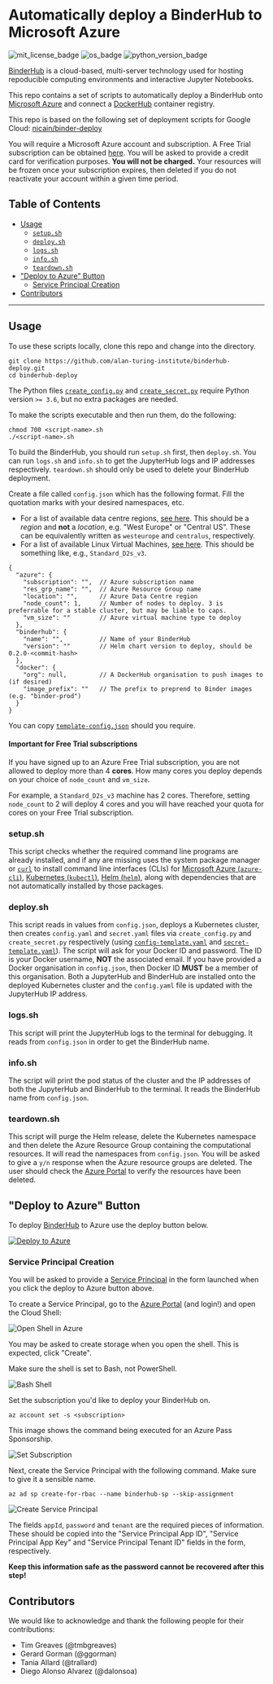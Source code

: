 # Automatically deploy a BinderHub to Microsoft Azure

![mit_license_badge](https://img.shields.io/badge/License-MIT-yellow.svg) ![os_badge](https://img.shields.io/badge/OS-Linux%20%7C%20Mac%20%7C%20Windows-lightgrey.svg) ![python_version_badge](https://img.shields.io/badge/Python-%3E%3D%203.6-blue.svg)

[BinderHub](https://binderhub.readthedocs.io/en/latest/index.html) is a cloud-based, multi-server technology used for hosting repoducible computing environments and interactive Jupyter Notebooks.

This repo contains a set of scripts to automatically deploy a BinderHub onto [Microsoft Azure](https://azure.microsoft.com/en-gb/) and connect a [DockerHub](https://hub.docker.com/) container registry.

This repo is based on the following set of deployment scripts for Google Cloud: [nicain/binder-deploy](https://github.com/nicain/binder-deploy)

You will require a Microsoft Azure account and subscription.
A Free Trial subscription can be obtained [here](https://azure.microsoft.com/en-gb/free/).
You will be asked to provide a credit card for verification purposes.
**You will not be charged.**
Your resources will be frozen once your subscription expires, then deleted if you do not reactivate your account within a given time period.

## Table of Contents

- [Usage](#usage)
  - [`setup.sh`](#setupsh)
  - [`deploy.sh`](#deploysh)
  - [`logs.sh`](#logssh)
  - [`info.sh`](#infosh)
  - [`teardown.sh`](#teardownsh)
- ["Deploy to Azure" Button](#deploy-to-azure-button)
  - [Service Principal Creation](#service-principal-creation)
- [Contributors](#contributors)

---

## Usage

To use these scripts locally, clone this repo and change into the directory.

```
git clone https://github.com/alan-turing-institute/binderhub-deploy.git
cd binderhub-deploy
```

The Python files [`create_config.py`](./create_config.py) and [`create_secret.py`](./create_secret.py) require Python version `>= 3.6`, but no extra packages are needed.

To make the scripts executable and then run them, do the following:

```
chmod 700 <script-name>.sh
./<script-name>.sh
```

To build the BinderHub, you should run `setup.sh` first, then `deploy.sh`.
You can run `logs.sh` and `info.sh` to get the JupyterHub logs and IP addresses respectively.
`teardown.sh` should only be used to delete your BinderHub deployment.

Create a file called `config.json` which has the following format.
Fill the quotation marks with your desired namespaces, etc.

* For a list of available data centre regions, [see here](https://azure.microsoft.com/en-us/global-infrastructure/locations/). This should be a _region_ and **not** a _location_, e.g. "West Europe" or "Central US". These can be equivalently written as `westeurope` and `centralus`, respectively.
* For a list of available Linux Virtual Machines, [see here](https://docs.microsoft.com/en-gb/azure/virtual-machines/linux/sizes-general). This should be something like, e.g., `Standard_D2s_v3`.

```
{
  "azure": {
    "subscription": "",  // Azure subscription name
    "res_grp_name": "",  // Azure Resource Group name
    "location": "",      // Azure Data Centre region
    "node_count": 1,     // Number of nodes to deploy. 3 is preferrable for a stable cluster, but may be liable to caps.
    "vm_size": ""        // Azure virtual machine type to deploy
  },
  "binderhub": {
    "name": "",          // Name of your BinderHub
    "version": ""        // Helm chart version to deploy, should be 0.2.0-<commit-hash>
  },
  "docker": {
    "org": null,         // A DockerHub organisation to push images to (if desired)
    "image_prefix": ""   // The prefix to preprend to Binder images (e.g. "binder-prod")
  }
}
```

You can copy [`template-config.json`](./template-config.json) should you require.

#### Important for Free Trial subscriptions

If you have signed up to an Azure Free Trial subscription, you are not allowed to deploy more than 4 **cores**.
How many cores you deploy depends on your choice of `node_count` and `vm_size`.

For example, a `Standard_D2s_v3` machine has 2 cores.
Therefore, setting `node_count` to 2 will deploy 4 cores and you will have reached your quota for cores on your Free Trial subscription.

### setup.sh

This script checks whether the required command line programs are already installed, and if any are missing uses the system package manager or [`curl`](https://curl.haxx.se/docs/) to install command line interfaces (CLIs) for [Microsoft Azure (`azure-cli`)](https://docs.microsoft.com/en-us/cli/azure/install-azure-cli-linux?view=azure-cli-latest#install-or-update), [Kubernetes (`kubectl`)](https://kubernetes.io/docs/tasks/tools/install-kubectl/#install-kubectl-binary-using-curl), [Helm (`helm`)](https://helm.sh/docs/using_helm/#from-script), along with dependencies that are not automatically installed by those packages.

### deploy.sh

This script reads in values from `config.json`, deploys a Kubernetes cluster, then creates `config.yaml` and `secret.yaml` files via `create_config.py` and `create_secret.py` respectively (using [`config-template.yaml`](./config-template.yaml) and [`secret-template.yaml`](./secret-template.yaml)).
The script will ask for your Docker ID and password.
The ID is your Docker username, **NOT** the associated email.
If you have provided a Docker organisation in `config.json`, then Docker ID **MUST** be a member of this organisation.
Both a JupyterHub and BinderHub are installed onto the deployed Kubernetes cluster and the `config.yaml` file is updated with the JupyterHub IP address.

### logs.sh

This script will print the JupyterHub logs to the terminal for debugging.
It reads from `config.json` in order to get the BinderHub name.

### info.sh

The script will print the pod status of the cluster and the IP addresses of both the JupyterHub and BinderHub to the terminal.
It reads the BinderHub name from `config.json`.

### teardown.sh

This script will purge the Helm release, delete the Kubernetes namespace and then delete the Azure Resource Group containing the computational resources.
It will read the namespaces from `config.json`.
You will be asked to give a `y/n` response when the Azure resource groups are deleted.
The user should check the [Azure Portal](https://portal.azure.com/#home) to verify the resources have been deleted.

## "Deploy to Azure" Button

To deploy [BinderHub](https://binderhub.readthedocs.io/) to Azure use the deploy button below.

[![Deploy to Azure](https://azuredeploy.net/deploybutton.svg)](https://portal.azure.com/#create/Microsoft.Template/uri/https%3A%2F%2Fraw.githubusercontent.com%2Ftmbgreaves%2Fbinderhub-deploy%2Fchange-urls-to-upstream%2Fazure%2Fpaas%2Farm%2Fazure.deploy.json)

### Service Principal Creation

You will be asked to provide a [Service Principal](https://docs.microsoft.com/en-us/azure/active-directory/develop/app-objects-and-service-principals) in the form launched when you click the deploy to Azure button above.

To create a Service Principal, go to the [Azure Portal](https://portal.azure.com/) (and login!) and open the Cloud Shell:

<html><img src="images/open_shell_in_azure.png" alt="Open Shell in Azure"></html>

You may be asked to create storage when you open the shell.
This is expected, click "Create".

Make sure the shell is set to Bash, not PowerShell.

<html><img src="images/bash_shell.png" alt="Bash Shell"></html>

Set the subscription you'd like to deploy your BinderHub on.

```
az account set -s <subscription>
```

This image shows the command being executed for an Azure Pass Sponsorship.

<html><img src="images/set_subscription.png" alt="Set Subscription"></html>

Next, create the Service Principal with the following command. Make sure to give it a sensible name.

```
az ad sp create-for-rbac --name binderhub-sp --skip-assignment
```

<html><img src="images/create_sp.png" alt="Create Service Principal"></html>

The fields `appId`, `password` and `tenant` are the required pieces of information.
These should be copied into the "Service Principal App ID", "Service Principal App Key" and "Service Principal Tenant ID" fields in the form, respectively.

**Keep this information safe as the password cannot be recovered after this step!**

## Contributors

We would like to acknowledge and thank the following people for their contributions:

* Tim Greaves (@tmbgreaves)
* Gerard Gorman (@ggorman)
* Tania Allard (@trallard)
* Diego Alonso Alvarez (@dalonsoa)
